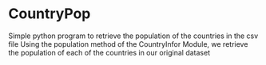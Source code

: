 # CountryPop
Simple python program to retrieve the population of the countries in the csv  file
Using the population method of the CountryInfor Module, we retrieve the population of each of the countries in our original dataset
